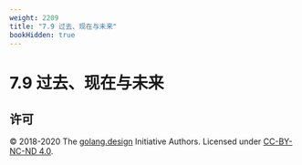 ```yaml
---
weight: 2209
title: "7.9 过去、现在与未来"
bookHidden: true
---
```


# 7.9 过去、现在与未来

## 许可

&copy; 2018-2020 The [golang.design](https://golang.design) Initiative Authors. Licensed under [CC-BY-NC-ND 4.0](https://creativecommons.org/licenses/by-nc-nd/4.0/).

